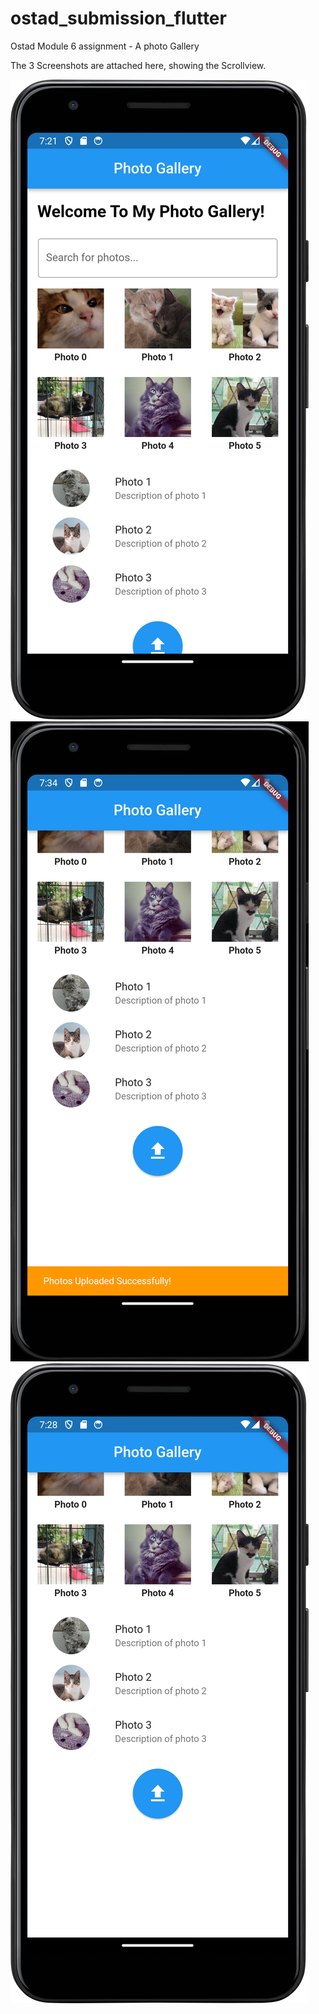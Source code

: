 # ostad_submission_flutter

Ostad Module 6 assignment - A photo Gallery

The 3 Screenshots are attached here, showing the Scrollview.

![img.png](img.png)
![img_3.png](img_3.png)
![img_1.png](img_1.png)